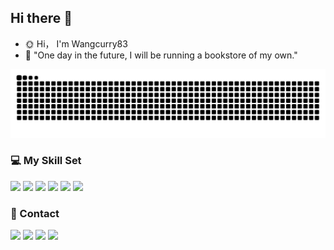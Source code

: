 ## Hi there 👋

<!--
**wl200203/wl200203** is a ✨ _special_ ✨ repository because its `README.md` (this file) appears on your GitHub profile.

Here are some ideas to get you started:

- 🔭 I’m currently working on ...
- 🌱 I’m currently learning ...
- 👯 I’m looking to collaborate on ...
- 🤔 I’m looking for help with ...
- 💬 Ask me about ...
- 📫 How to reach me: ...
- 😄 Pronouns: ...
- ⚡ Fun fact: ...
-->
- 🌞 Hi， I'm Wangcurry83
- 💜 "One day in the future, I will be running a bookstore of my own."



<picture>
  <source media="(prefers-color-scheme: dark)" srcset="https://raw.githubusercontent.com/wl200203/wl200203/output/github-contribution-grid-snake-dark.svg">
  <source media="(prefers-color-scheme: light)" srcset="https://raw.githubusercontent.com/wl200203/wl200203/output/github-contribution-grid-snake.svg">
  <img alt="github contribution grid snake animation" src="https://raw.githubusercontent.com/wl200203/wl200203/output/github-contribution-grid-snake.svg">
</picture>

### 💻 My Skill Set
<img src="https://img.shields.io/badge/-Python-3776AB?style=flat-square&logo=python&logoColor=white" />
<img src="https://img.shields.io/badge/-C++-00599C?style=flat-square&logo=c%2B%2B&logoColor=white" />
<img src="https://img.shields.io/badge/-C-A8B9CC?style=flat-square&logo=c&logoColor=white" />
<img src="https://img.shields.io/badge/-JavaScript-F7DF1E?style=flat-square&logo=javascript&logoColor=white" />
<img src="https://img.shields.io/badge/-HTML5-E34F26?style=flat-square&logo=html5&logoColor=white" /> 
<img src="https://img.shields.io/badge/-CSS3-1572B6?style=flat-square&logo=css3" /> 





### 💌 Contact
[![](https://img.shields.io/badge/Instagram-E4405F?style=for-the-badge&logo=instagram&logoColor=white)](https://www.instagram.com/currydong83)
[![](https://img.shields.io/badge/GitHub-181717?style=for-the-badge&logo=github&logoColor=white)](https://github.com/wl200203)
[![](https://img.shields.io/badge/Discord-7289DA?style=for-the-badge&logo=discord&logoColor=white)](https://discord.com/invite/왕욱동)
[![](https://img.shields.io/badge/Email-D14836?style=for-the-badge&logo=gmail&logoColor=white)](mailto:wangcurry33@gmail.com)











